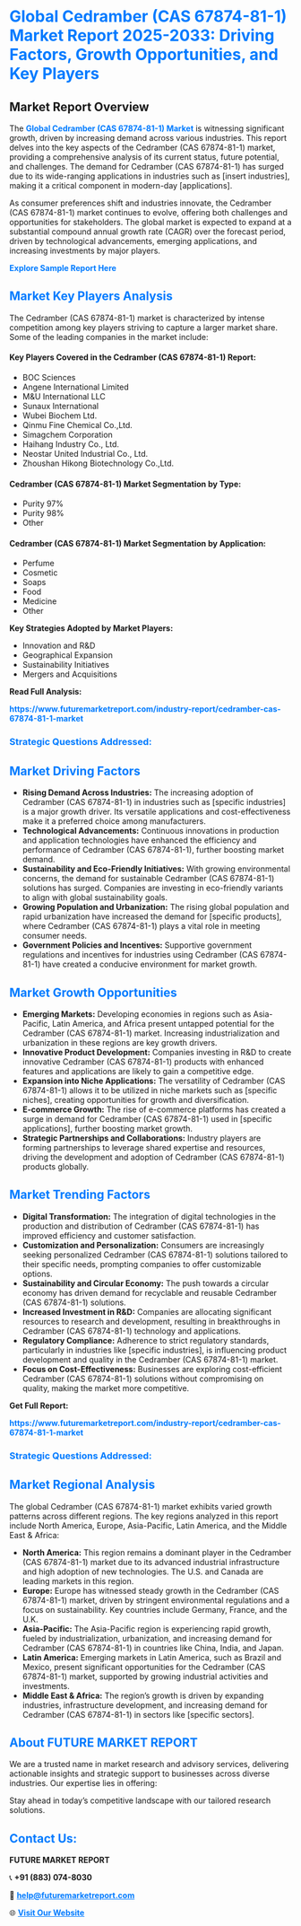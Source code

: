 <h1 style="color: #007BFF;">Global Cedramber (CAS 67874-81-1) Market Report 2025-2033: Driving Factors, Growth Opportunities, and Key Players</h1>

<section id="overview">
<h2>Market Report Overview</h2>
<p>The <a href="https://www.futuremarketreport.com/industry-report/cedramber-cas-67874-81-1-market" style="color: #007BFF; text-decoration: none;"><strong>Global Cedramber (CAS 67874-81-1) Market</strong></a> is witnessing significant growth, driven by increasing demand across various industries. This report delves into the key aspects of the Cedramber (CAS 67874-81-1) market, providing a comprehensive analysis of its current status, future potential, and challenges. The demand for Cedramber (CAS 67874-81-1) has surged due to its wide-ranging applications in industries such as [insert industries], making it a critical component in modern-day [applications].</p>
<p>As consumer preferences shift and industries innovate, the Cedramber (CAS 67874-81-1) market continues to evolve, offering both challenges and opportunities for stakeholders. The global market is expected to expand at a substantial compound annual growth rate (CAGR) over the forecast period, driven by technological advancements, emerging applications, and increasing investments by major players.</p>
</section>

<section id="overview">
<p><a href="https://www.futuremarketreport.com/request-sample/reportId=86079" style="color: #007BFF; text-decoration: none;"><strong>Explore Sample Report Here</strong></a></p>
</section>

<section id="key-players">
<h2 style="color: #007BFF;">Market Key Players Analysis</h2>
<p>The Cedramber (CAS 67874-81-1) market is characterized by intense competition among key players striving to capture a larger market share. Some of the leading companies in the market include:</p>
<h4>Key Players Covered in the Cedramber (CAS 67874-81-1) Report:</h4>
<ul><li>BOC Sciences</li><li>Angene International Limited</li><li>M&amp;U International LLC</li><li>Sunaux International</li><li>Wubei Biochem Ltd.</li><li>Qinmu Fine Chemical Co.,Ltd.</li><li>Simagchem Corporation</li><li>Haihang Industry Co., Ltd.</li><li>Neostar United Industrial Co., Ltd.</li><li>Zhoushan Hikong Biotechnology Co.,Ltd.</li></ul>
<h4>Cedramber (CAS 67874-81-1) Market Segmentation by Type:</h4>
<ul><li>Purity 97%</li><li>Purity 98%</li><li>Other</li></ul>

<h4>Cedramber (CAS 67874-81-1) Market Segmentation by Application:</h4>
<ul><li>Perfume</li><li>Cosmetic</li><li>Soaps</li><li>Food</li><li>Medicine</li><li>Other</li></ul>
<p><strong>Key Strategies Adopted by Market Players:</strong></p>
<ul>
<li>Innovation and R&D</li>
<li>Geographical Expansion</li>
<li>Sustainability Initiatives</li>
<li>Mergers and Acquisitions</li>
</ul>
</section>

<section>
<p><strong>Read Full Analysis: </strong></p><a href="https://www.futuremarketreport.com/industry-report/cedramber-cas-67874-81-1-market" style="color: #007BFF; text-decoration: none;"><strong>https://www.futuremarketreport.com/industry-report/cedramber-cas-67874-81-1-market</strong></a>
<h3 style="color: #007BFF;">Strategic Questions Addressed:</h3>
</section>

<section id="driving-factors">
<h2 style="color: #007BFF;">Market Driving Factors</h2>
<ul>
<li><strong>Rising Demand Across Industries:</strong> The increasing adoption of Cedramber (CAS 67874-81-1) in industries such as [specific industries] is a major growth driver. Its versatile applications and cost-effectiveness make it a preferred choice among manufacturers.</li>
<li><strong>Technological Advancements:</strong> Continuous innovations in production and application technologies have enhanced the efficiency and performance of Cedramber (CAS 67874-81-1), further boosting market demand.</li>
<li><strong>Sustainability and Eco-Friendly Initiatives:</strong> With growing environmental concerns, the demand for sustainable Cedramber (CAS 67874-81-1) solutions has surged. Companies are investing in eco-friendly variants to align with global sustainability goals.</li>
<li><strong>Growing Population and Urbanization:</strong> The rising global population and rapid urbanization have increased the demand for [specific products], where Cedramber (CAS 67874-81-1) plays a vital role in meeting consumer needs.</li>
<li><strong>Government Policies and Incentives:</strong> Supportive government regulations and incentives for industries using Cedramber (CAS 67874-81-1) have created a conducive environment for market growth.</li>
</ul>
</section>

<section id="growth-opportunities">
<h2 style="color: #007BFF;">Market Growth Opportunities</h2>
<ul>
<li><strong>Emerging Markets:</strong> Developing economies in regions such as Asia-Pacific, Latin America, and Africa present untapped potential for the Cedramber (CAS 67874-81-1) market. Increasing industrialization and urbanization in these regions are key growth drivers.</li>
<li><strong>Innovative Product Development:</strong> Companies investing in R&D to create innovative Cedramber (CAS 67874-81-1) products with enhanced features and applications are likely to gain a competitive edge.</li>
<li><strong>Expansion into Niche Applications:</strong> The versatility of Cedramber (CAS 67874-81-1) allows it to be utilized in niche markets such as [specific niches], creating opportunities for growth and diversification.</li>
<li><strong>E-commerce Growth:</strong> The rise of e-commerce platforms has created a surge in demand for Cedramber (CAS 67874-81-1) used in [specific applications], further boosting market growth.</li>
<li><strong>Strategic Partnerships and Collaborations:</strong> Industry players are forming partnerships to leverage shared expertise and resources, driving the development and adoption of Cedramber (CAS 67874-81-1) products globally.</li>
</ul>
</section>

<section id="trending-factors">
<h2 style="color: #007BFF;">Market Trending Factors</h2>
<ul>
<li><strong>Digital Transformation:</strong> The integration of digital technologies in the production and distribution of Cedramber (CAS 67874-81-1) has improved efficiency and customer satisfaction.</li>
<li><strong>Customization and Personalization:</strong> Consumers are increasingly seeking personalized Cedramber (CAS 67874-81-1) solutions tailored to their specific needs, prompting companies to offer customizable options.</li>
<li><strong>Sustainability and Circular Economy:</strong> The push towards a circular economy has driven demand for recyclable and reusable Cedramber (CAS 67874-81-1) solutions.</li>
<li><strong>Increased Investment in R&D:</strong> Companies are allocating significant resources to research and development, resulting in breakthroughs in Cedramber (CAS 67874-81-1) technology and applications.</li>
<li><strong>Regulatory Compliance:</strong> Adherence to strict regulatory standards, particularly in industries like [specific industries], is influencing product development and quality in the Cedramber (CAS 67874-81-1) market.</li>
<li><strong>Focus on Cost-Effectiveness:</strong> Businesses are exploring cost-efficient Cedramber (CAS 67874-81-1) solutions without compromising on quality, making the market more competitive.</li>
</ul>
</section>

<section>
<p><strong>Get Full Report: </strong></p><a href="https://www.futuremarketreport.com/industry-report/cedramber-cas-67874-81-1-market" style="color: #007BFF; text-decoration: none;"><strong>https://www.futuremarketreport.com/industry-report/cedramber-cas-67874-81-1-market</strong></a>
<h3 style="color: #007BFF;">Strategic Questions Addressed:</h3>
</section>


<section id="regional-analysis">
<h2 style="color: #007BFF;">Market Regional Analysis</h2>
<p>The global Cedramber (CAS 67874-81-1) market exhibits varied growth patterns across different regions. The key regions analyzed in this report include North America, Europe, Asia-Pacific, Latin America, and the Middle East & Africa:</p>
<ul>
<li><strong>North America:</strong> This region remains a dominant player in the Cedramber (CAS 67874-81-1) market due to its advanced industrial infrastructure and high adoption of new technologies. The U.S. and Canada are leading markets in this region.</li>
<li><strong>Europe:</strong> Europe has witnessed steady growth in the Cedramber (CAS 67874-81-1) market, driven by stringent environmental regulations and a focus on sustainability. Key countries include Germany, France, and the U.K.</li>
<li><strong>Asia-Pacific:</strong> The Asia-Pacific region is experiencing rapid growth, fueled by industrialization, urbanization, and increasing demand for Cedramber (CAS 67874-81-1) in countries like China, India, and Japan.</li>
<li><strong>Latin America:</strong> Emerging markets in Latin America, such as Brazil and Mexico, present significant opportunities for the Cedramber (CAS 67874-81-1) market, supported by growing industrial activities and investments.</li>
<li><strong>Middle East & Africa:</strong> The region’s growth is driven by expanding industries, infrastructure development, and increasing demand for Cedramber (CAS 67874-81-1) in sectors like [specific sectors].</li>
</ul>
</section>

<footer>
<h2 style="color: #007BFF;">About FUTURE MARKET REPORT</h2>
<p>We are a trusted name in market research and advisory services, delivering actionable insights and strategic support to businesses across diverse industries. Our expertise lies in offering:</p>

<p>Stay ahead in today’s competitive landscape with our tailored research solutions.</p>

<h2 style="color: #007BFF;">Contact Us:</h2>
<p><strong>FUTURE MARKET REPORT</strong></p>
<p>📞 <strong>+91 (883) 074-8030</strong></p>
<p>📧 <strong><a href="mailto:help@futuremarketreport.com" style="color: #007BFF;">help@futuremarketreport.com</a></strong></p>
<p>🌐 <strong><a href="https://www.futuremarketreport.com/" style="color: #007BFF;">Visit Our Website</a></strong></p>
</footer>